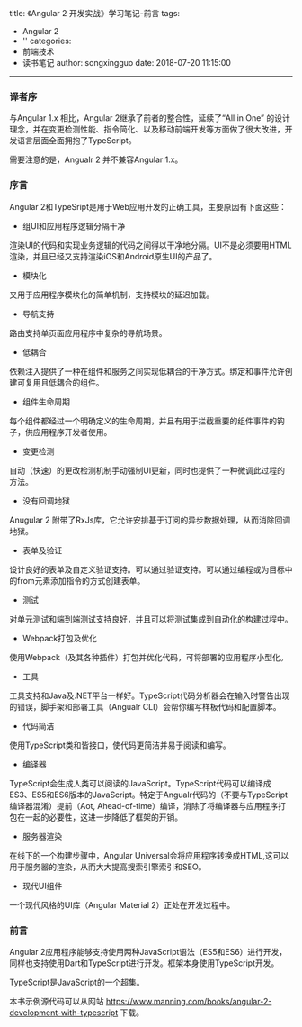 title: 《Angular 2 开发实战》学习笔记-前言
tags:
  - Angular 2
  - ''
categories:
  - 前端技术
  - 读书笔记
author: songxingguo
date: 2018-07-20 11:15:00
---
### 译者序

 与Angular 1.x 相比，Angular 2继承了前者的整合性，延续了“All in One” 的设计理念，并在变更检测性能、指令简化、以及移动前端开发等方面做了很大改进，开发语言层面全面拥抱了TypeScript。
 
 需要注意的是，Angualr 2 并不兼容Angular 1.x。
 
### 序言
  
 Angular 2和TypeSript是用于Web应用开发的正确工具，主要原因有下面这些：
 
 - 组UI和应用程序逻辑分隔干净
  
  渲染UI的代码和实现业务逻辑的代码之间得以干净地分隔。UI不是必须要用HTML渲染，并且已经又支持渲染iOS和Android原生UI的产品了。
  
 <!-- more -->
  
 - 模块化
 
  又用于应用程序模块化的简单机制，支持模块的延迟加载。
  
 - 导航支持
 
  路由支持单页面应用程序中复杂的导航场景。
 
 - 低耦合
  
  依赖注入提供了一种在组件和服务之间实现低耦合的干净方式。绑定和事件允许创建可复用且低耦合的组件。
 
 - 组件生命周期
 
  每个组件都经过一个明确定义的生命周期，并且有用于拦截重要的组件事件的钩子，供应用程序开发者使用。
 
 - 变更检测
  
  自动（快速）的更改检测机制手动强制UI更新，同时也提供了一种微调此过程的方法。
 
 - 没有回调地狱
 
  Anugular 2 附带了RxJs库，它允许安排基于订阅的异步数据处理，从而消除回调地狱。
  
 - 表单及验证
 
  设计良好的表单及自定义验证支持。可以通过验证支持。可以通过编程或为目标中的from元素添加指令的方式创建表单。
  
 - 测试
 
  对单元测试和端到端测试支持良好，并且可以将测试集成到自动化的构建过程中。
  
 - Webpack打包及优化
 
  使用Webpack（及其各种插件）打包并优化代码，可将部署的应用程序小型化。
  
 - 工具
 
  工具支持和Java及.NET平台一样好。TypeScript代码分析器会在输入时警告出现的错误，脚手架和部署工具（Angualr CLI）会帮你编写样板代码和配置脚本。
 
 - 代码简洁
  
  使用TypeScript类和皆接口，使代码更简洁并易于阅读和编写。
  
 - 编译器
  
  TypeScript会生成人类可以阅读的JavaScript。TypeScript代码可以编译成ES3、ES5和ES6版本的JavaScript。特定于Angualr代码的（不要与TypeScript编译器混淆）提前（Aot, Ahead-of-time）编译，消除了将编译器与应用程序打包在一起的必要性，这进一步降低了框架的开销。
 
 - 服务器渲染
  
  在线下的一个构建步骤中，Angular Universal会将应用程序转换成HTML,这可以用于服务器的渲染，从而大大提高搜索引擎索引和SEO。
 
 - 现代UI组件
 
  一个现代风格的UI库（Angular Material 2）正处在开发过程中。
  
### 前言

 Angular 2应用程序能够支持使用两种JavaScript语法（ES5和ES6）进行开发，同样也支持使用Dart和TypeScript进行开发。框架本身使用TypeScript开发。
 
 TypeScript是JavaScript的一个超集。
 
 本书示例源代码可以从网站 https://www.manning.com/books/angular-2-development-with-typescript 下载。